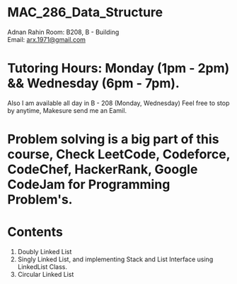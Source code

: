 # MAC_286_Data_Structure
Adnan Rahin
Room: B208, B - Building  
Email: arx.1971@gmail.com
# Tutoring Hours: Monday (1pm - 2pm) && Wednesday (6pm - 7pm).
Also I am available all day in B - 208 (Monday, Wednesday) Feel free to stop by anytime, Makesure send me an Eamil. 

# Problem solving is a big part of this course, Check LeetCode, Codeforce, CodeChef, HackerRank, Google CodeJam for Programming Problem's.

# Contents
1. Doubly Linked List
2. Singly Linked List, and implementing Stack and List Interface using LinkedList Class.
3. Circular Linked List
